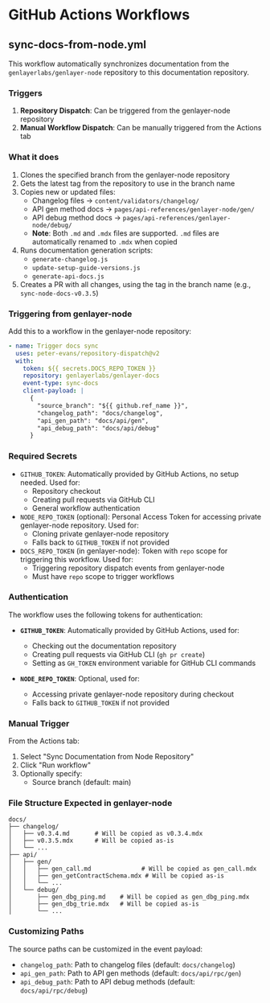 # GitHub Actions Workflows

## sync-docs-from-node.yml

This workflow automatically synchronizes documentation from the `genlayerlabs/genlayer-node` repository to this documentation repository.

### Triggers

1. **Repository Dispatch**: Can be triggered from the genlayer-node repository
2. **Manual Workflow Dispatch**: Can be manually triggered from the Actions tab

### What it does

1. Clones the specified branch from the genlayer-node repository
2. Gets the latest tag from the repository to use in the branch name
3. Copies new or updated files:
   - Changelog files → `content/validators/changelog/`
   - API gen method docs → `pages/api-references/genlayer-node/gen/`
   - API debug method docs → `pages/api-references/genlayer-node/debug/`
   - **Note**: Both `.md` and `.mdx` files are supported. `.md` files are automatically renamed to `.mdx` when copied
4. Runs documentation generation scripts:
   - `generate-changelog.js`
   - `update-setup-guide-versions.js`
   - `generate-api-docs.js`
5. Creates a PR with all changes, using the tag in the branch name (e.g., `sync-node-docs-v0.3.5`)

### Triggering from genlayer-node

Add this to a workflow in the genlayer-node repository:

```yaml
- name: Trigger docs sync
  uses: peter-evans/repository-dispatch@v2
  with:
    token: ${{ secrets.DOCS_REPO_TOKEN }}
    repository: genlayerlabs/genlayer-docs
    event-type: sync-docs
    client-payload: |
      {
        "source_branch": "${{ github.ref_name }}",
        "changelog_path": "docs/changelog",
        "api_gen_path": "docs/api/gen",
        "api_debug_path": "docs/api/debug"
      }
```

### Required Secrets

- `GITHUB_TOKEN`: Automatically provided by GitHub Actions, no setup needed. Used for:
  - Repository checkout
  - Creating pull requests via GitHub CLI
  - General workflow authentication
- `NODE_REPO_TOKEN` (optional): Personal Access Token for accessing private genlayer-node repository. Used for:
  - Cloning private genlayer-node repository
  - Falls back to `GITHUB_TOKEN` if not provided
- `DOCS_REPO_TOKEN` (in genlayer-node): Token with `repo` scope for triggering this workflow. Used for:
  - Triggering repository dispatch events from genlayer-node
  - Must have `repo` scope to trigger workflows

### Authentication

The workflow uses the following tokens for authentication:

- **`GITHUB_TOKEN`**: Automatically provided by GitHub Actions, used for:
  - Checking out the documentation repository
  - Creating pull requests via GitHub CLI (`gh pr create`)
  - Setting as `GH_TOKEN` environment variable for GitHub CLI commands
  
- **`NODE_REPO_TOKEN`**: Optional, used for:
  - Accessing private genlayer-node repository during checkout
  - Falls back to `GITHUB_TOKEN` if not provided

### Manual Trigger

From the Actions tab:
1. Select "Sync Documentation from Node Repository"
2. Click "Run workflow"
3. Optionally specify:
   - Source branch (default: main)

### File Structure Expected in genlayer-node

```
docs/
├── changelog/
│   ├── v0.3.4.md       # Will be copied as v0.3.4.mdx
│   ├── v0.3.5.mdx      # Will be copied as-is
│   └── ...
├── api/
│   ├── gen/
│   │   ├── gen_call.md              # Will be copied as gen_call.mdx
│   │   ├── gen_getContractSchema.mdx # Will be copied as-is
│   │   └── ...
│   └── debug/
│       ├── gen_dbg_ping.md    # Will be copied as gen_dbg_ping.mdx
│       ├── gen_dbg_trie.mdx   # Will be copied as-is
│       └── ...
```

### Customizing Paths

The source paths can be customized in the event payload:
- `changelog_path`: Path to changelog files (default: `docs/changelog`)
- `api_gen_path`: Path to API gen methods (default: `docs/api/rpc/gen`)
- `api_debug_path`: Path to API debug methods (default: `docs/api/rpc/debug`)